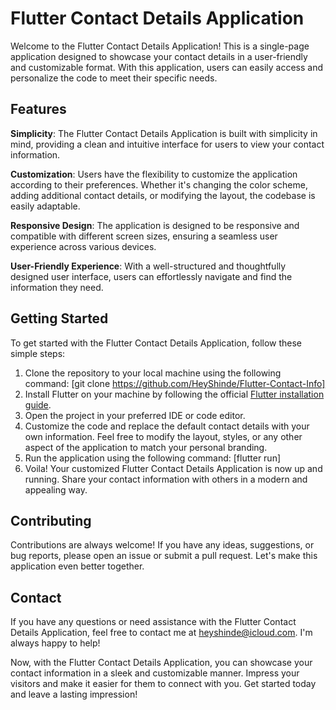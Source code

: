 # Flutter Contact Details Application

Welcome to the Flutter Contact Details Application! This is a single-page application designed to showcase your contact details in a user-friendly and customizable format. With this application, users can easily access and personalize the code to meet their specific needs.

## Features

**Simplicity**: The Flutter Contact Details Application is built with simplicity in mind, providing a clean and intuitive interface for users to view your contact information.

**Customization**: Users have the flexibility to customize the application according to their preferences. Whether it's changing the color scheme, adding additional contact details, or modifying the layout, the codebase is easily adaptable.

**Responsive Design**: The application is designed to be responsive and compatible with different screen sizes, ensuring a seamless user experience across various devices.

**User-Friendly Experience**: With a well-structured and thoughtfully designed user interface, users can effortlessly navigate and find the information they need.

## Getting Started

To get started with the Flutter Contact Details Application, follow these simple steps:

1. Clone the repository to your local machine using the following command: [git clone https://github.com/HeyShinde/Flutter-Contact-Info]
2. Install Flutter on your machine by following the official [Flutter installation guide](https://docs.flutter.dev/get-started/install).
3. Open the project in your preferred IDE or code editor.
4. Customize the code and replace the default contact details with your own information. Feel free to modify the layout, styles, or any other aspect of the application to match your personal branding.
5. Run the application using the following command: [flutter run]
6. Voila! Your customized Flutter Contact Details Application is now up and running. Share your contact information with others in a modern and appealing way.

## Contributing
Contributions are always welcome! If you have any ideas, suggestions, or bug reports, please open an issue or submit a pull request. Let's make this application even better together.

## Contact
If you have any questions or need assistance with the Flutter Contact Details Application, feel free to contact me at [heyshinde@icloud.com](mailto:heyshinde@icloud.com). I'm always happy to help!

Now, with the Flutter Contact Details Application, you can showcase your contact information in a sleek and customizable manner. Impress your visitors and make it easier for them to connect with you. Get started today and leave a lasting impression!
